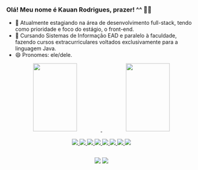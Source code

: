 ### Olá! Meu nome é Kauan Rodrigues, prazer! ^^ 🤝🤙

- 🔭 Atualmente estagiando na área de desenvolvimento full-stack, tendo como prioridade e foco do estágio, o front-end.
- 🌱 Cursando Sistemas de Informação EAD e paralelo à faculdade, fazendo cursos extracurriculares voltados exclusivamente para a linguagem Java.
- 😄 Pronomes: ele/dele.

<div align="center">
  <a href="https://github.com/kauanrod">
  <img height="180em" width="48%" src="https://github-readme-stats.vercel.app/api?username=kauanrod&show_icons=true&theme=dracula&include_all_commits=true&count_private=true"/>
  <img height="180em" width="48%" src="https://github-readme-stats.vercel.app/api/top-langs/?username=kauanrod&layout=compact&langs_count=16&theme=dracula"/>
</div>

<br>
  
<div align="center">
    <img src="https://img.shields.io/badge/Java-ED8B00?style=for-the-badge&logo=openjdk&logoColor=white" />
    <img src="https://img.shields.io/badge/Python-14354C?style=for-the-badge&logo=python&logoColor=white" />
    <img src="https://img.shields.io/badge/JavaScript-F7DF1E?style=for-the-badge&logo=javascript&logoColor=black" />
    <img src="https://img.shields.io/badge/TypeScript-007ACC?style=for-the-badge&logo=typescript&logoColor=white" />
    <img src="https://img.shields.io/badge/Angular-DD0031?style=for-the-badge&logo=angular&logoColor=white" />
    <img src="https://img.shields.io/badge/HTML5-E34F26?style=for-the-badge&logo=html5&logoColor=white" />
    <img src="https://img.shields.io/badge/CSS3-1572B6?style=for-the-badge&logo=css3&logoColor=white" />
    <img src="https://img.shields.io/badge/MySQL-00000F?style=for-the-badge&logo=mysql&logoColor=white" />
</div>

##

<div align="center">
  <a href="https://www.linkedin.com/in/kauanrod" target="_blank"><img src="https://img.shields.io/badge/LinkedIn-0077B5?style=for-the-badge&logo=linkedin&logoColor=white"/></a>
  <a href="mailto:kauanrod@hotmail.com" target="_blank"><img src="https://img.shields.io/badge/Microsoft_Outlook-0078D4?style=for-the-badge&logo=microsoft-outlook&logoColor=white"/></a>
  
</div>
